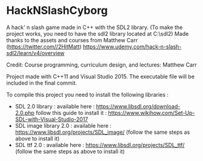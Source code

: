 # HackNSlashCyborg
A hack' n slash game made in C++ with the SDL2 library.
(To make the project works, you need to have the sdl2 library located at C:\sdl2)
Made thanks to the assets and courses from Matthew Carr (https://twitter.com//2HitMatt)
https://www.udemy.com/hack-n-slash-sdl2/learn/v4/overview

Credit:
Course programming, curriculum design, and lectures: Matthew Carr

Project made with C++11 and Visual Studio 2015.
The executable file will be included in the final commit.

To compile this project you need to install the following libraries :
  - SDL 2.0 library : 
       available here : https://www.libsdl.org/download-2.0.php
       follow this guide to install it : https://www.wikihow.com/Set-Up-SDL-with-Visual-Studio-2017
  - SDL image library 2.0 :
       available here : https://www.libsdl.org/projects/SDL_image/
       (follow the same steps as above to install it)
  - SDL ttf 2.0 :
       available here : https://www.libsdl.org/projects/SDL_ttf/
       (follow the same steps as above to install it)
  
